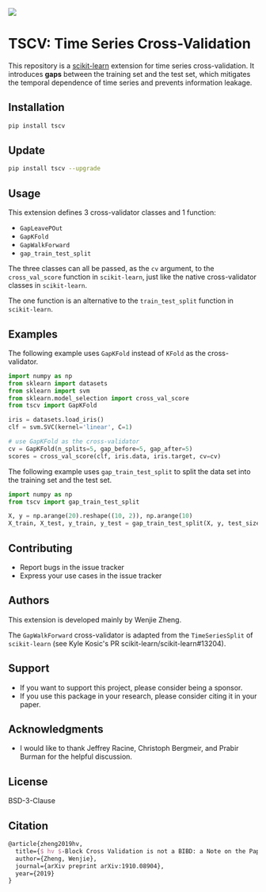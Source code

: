 ![](train-gap-test.svg)

# TSCV: Time Series Cross-Validation

This repository is a [scikit-learn](https://scikit-learn.org) extension for time series cross-validation.
It introduces **gaps** between the training set and the test set, which mitigates the temporal dependence of time series and prevents information leakage.

## Installation

```bash
pip install tscv
```

## Update

```bash
pip install tscv --upgrade
```

## Usage

This extension defines 3 cross-validator classes and 1 function:
- `GapLeavePOut`
- `GapKFold`
- `GapWalkForward`
- `gap_train_test_split`

The three classes can all be passed, as the `cv` argument, to the `cross_val_score` function in `scikit-learn`, just like the native cross-validator classes in `scikit-learn`.

The one function is an alternative to the `train_test_split` function in `scikit-learn`.

## Examples

The following example uses `GapKFold` instead of `KFold` as the cross-validator.
```python
import numpy as np
from sklearn import datasets
from sklearn import svm
from sklearn.model_selection import cross_val_score
from tscv import GapKFold

iris = datasets.load_iris()
clf = svm.SVC(kernel='linear', C=1)

# use GapKFold as the cross-validator
cv = GapKFold(n_splits=5, gap_before=5, gap_after=5)
scores = cross_val_score(clf, iris.data, iris.target, cv=cv)
```

The following example uses `gap_train_test_split` to split the data set into the training set and the test set.
```python
import numpy as np
from tscv import gap_train_test_split

X, y = np.arange(20).reshape((10, 2)), np.arange(10)
X_train, X_test, y_train, y_test = gap_train_test_split(X, y, test_size=2, gap_size=2)
```

## Contributing
- Report bugs in the issue tracker
- Express your use cases in the issue tracker

## Authors
This extension is developed mainly by Wenjie Zheng.

The `GapWalkForward` cross-validator is adapted from the `TimeSeriesSplit` of `scikit-learn` (see Kyle Kosic's PR scikit-learn/scikit-learn#13204).

## Support

- If you want to support this project, please consider being a sponsor.
- If you use this package in your research, please consider citing it in your paper.

## Acknowledgments

- I would like to thank Jeffrey Racine, Christoph Bergmeir, and Prabir Burman for the helpful discussion.

## License
BSD-3-Clause

## Citation

```latex
@article{zheng2019hv,
  title={$ hv $-Block Cross Validation is not a BIBD: a Note on the Paper by Jeff Racine (2000)},
  author={Zheng, Wenjie},
  journal={arXiv preprint arXiv:1910.08904},
  year={2019}
}
```

